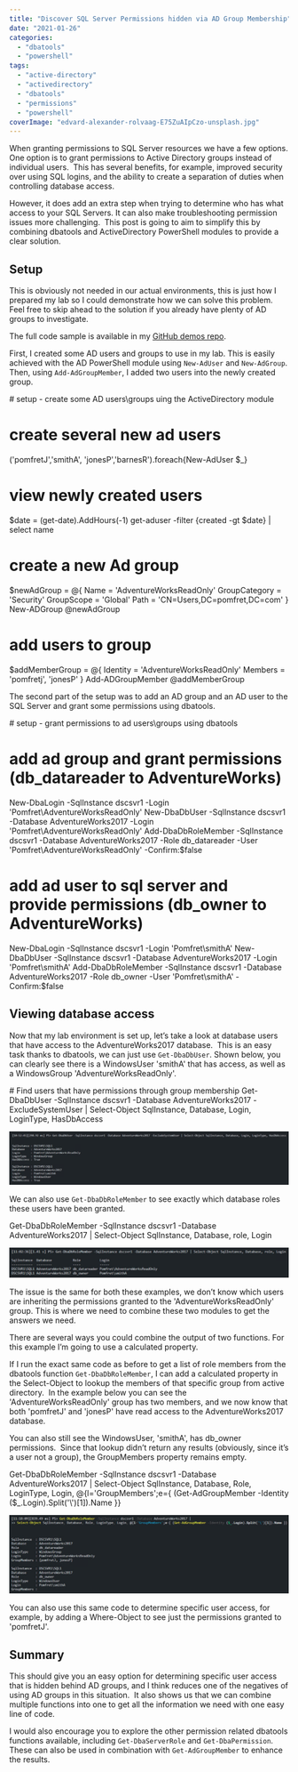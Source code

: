 ```yaml
---
title: "Discover SQL Server Permissions hidden via AD Group Membership"
date: "2021-01-26"
categories:
  - "dbatools"
  - "powershell"
tags:
  - "active-directory"
  - "activedirectory"
  - "dbatools"
  - "permissions"
  - "powershell"
coverImage: "edvard-alexander-rolvaag-E75ZuAIpCzo-unsplash.jpg"
---
```


When granting permissions to SQL Server resources we have a few options. One option is to grant permissions to Active Directory groups instead of individual users.  This has several benefits, for example, improved security over using SQL logins, and the ability to create a separation of duties when controlling database access.

However, it does add an extra step when trying to determine who has what access to your SQL Servers. It can also make troubleshooting permission issues more challenging.  This post is going to aim to simplify this by combining dbatools and ActiveDirectory PowerShell modules to provide a clear solution.

## **Setup**

This is obviously not needed in our actual environments, this is just how I prepared my lab so I could demonstrate how we can solve this problem.  Feel free to skip ahead to the solution if you already have plenty of AD groups to investigate.

The full code sample is available in my [GitHub demos repo](https://github.com/jpomfret/demos/blob/master/BlogExamples/07_PermisssionsGrantedViaADGroups.ps1).

First, I created some AD users and groups to use in my lab. This is easily achieved with the AD PowerShell module using `New-AdUser` and `New-AdGroup`. Then, using `Add-AdGroupMember`, I added two users into the newly created group.

\# setup - create some AD users\\groups uing the ActiveDirectory module
# create several new ad users
('pomfretJ','smithA', 'jonesP','barnesR').foreach{New-AdUser $\_}

# view newly created users
$date = (get-date).AddHours(-1)
get-aduser -filter {created -gt $date} | select name

# create a new Ad group
$newAdGroup = @{
    Name          = 'AdventureWorksReadOnly'
    GroupCategory = 'Security'
    GroupScope    = 'Global'
    Path          = 'CN=Users,DC=pomfret,DC=com'
}
New-ADGroup @newAdGroup

# add users to group
$addMemberGroup = @{
    Identity = 'AdventureWorksReadOnly'
    Members = 'pomfretj', 'jonesP'
}
Add-ADGroupMember @addMemberGroup

The second part of the setup was to add an AD group and an AD user to the SQL Server and grant some permissions using dbatools.

\# setup - grant permissions to ad users\\groups using dbatools

# add ad group and grant permissions (db\_datareader to AdventureWorks)
New-DbaLogin -SqlInstance dscsvr1 -Login 'Pomfret\\AdventureWorksReadOnly'
New-DbaDbUser -SqlInstance dscsvr1 -Database AdventureWorks2017 -Login 'Pomfret\\AdventureWorksReadOnly'
Add-DbaDbRoleMember -SqlInstance dscsvr1 -Database AdventureWorks2017 -Role db\_datareader -User 'Pomfret\\AdventureWorksReadOnly' -Confirm:$false

# add ad user to sql server and provide permissions (db\_owner to AdventureWorks)
New-DbaLogin -SqlInstance dscsvr1 -Login 'Pomfret\\smithA'
New-DbaDbUser -SqlInstance dscsvr1 -Database AdventureWorks2017 -Login 'Pomfret\\smithA'
Add-DbaDbRoleMember -SqlInstance dscsvr1 -Database AdventureWorks2017 -Role db\_owner -User 'Pomfret\\smithA' -Confirm:$false

## **Viewing database access**

Now that my lab environment is set up, let’s take a look at database users that have access to the AdventureWorks2017 database.  This is an easy task thanks to dbatools, we can just use `Get-DbaDbUser`. Shown below, you can clearly see there is a WindowsUser 'smithA' that has access, as well as a WindowsGroup 'AdventureWorksReadOnly'.

\# Find users that have permissions through group membership
Get-DbaDbUser -SqlInstance dscsvr1 -Database AdventureWorks2017 -ExcludeSystemUser | Select-Object SqlInstance, Database, Login, LoginType, HasDbAccess

[![Get-DbaDbUser results](GetDbaDbUser.png)](https://jesspomfret.com/wp-content/uploads/2021/01/GetDbaDbUser.png)

We can also use `Get-DbaDbRoleMember` to see exactly which database roles these users have been granted. 

Get-DbaDbRoleMember -SqlInstance dscsvr1 -Database AdventureWorks2017 | Select-Object SqlInstance, Database, role, Login

[![Get-DbaDbRoleMember output](Get-DbaDbRoleMember.png)](https://jesspomfret.com/wp-content/uploads/2021/01/Get-DbaDbRoleMember.png)

The issue is the same for both these examples, we don’t know which users are inheriting the permissions granted to the 'AdventureWorksReadOnly' group. This is where we need to combine these two modules to get the answers we need.

There are several ways you could combine the output of two functions. For this example I’m going to use a calculated property.

If I run the exact same code as before to get a list of role members from the dbatools function `Get-DbaDbRoleMember`, I can add a calculated property in the Select-Object to lookup the members of that specific group from active directory.  In the example below you can see the 'AdventureWorksReadOnly' group has two members, and we now know that both 'pomfretJ' and 'jonesP' have read access to the AdventureWorks2017 database. 

You can also still see the WindowsUser, 'smithA', has db\_owner permissions.  Since that lookup didn’t return any results (obviously, since it’s a user not a group), the GroupMembers property remains empty.

Get-DbaDbRoleMember -SqlInstance dscsvr1 -Database AdventureWorks2017 |
Select-Object SqlInstance, Database, Role, LoginType, Login, @{l='GroupMembers';e={ (Get-AdGroupMember -Identity ($\_.Login).Split('\\')\[1\]).Name }}

[![Combining Get-DbaDbRoleMember & Get-AdGroupMember](FinalOutput.png)](https://jesspomfret.com/wp-content/uploads/2021/01/FinalOutput.png)

You can also use this same code to determine specific user access, for example, by adding a Where-Object to see just the permissions granted to 'pomfretJ'.

## **Summary**

This should give you an easy option for determining specific user access that is hidden behind AD groups, and I think reduces one of the negatives of using AD groups in this situation.  It also shows us that we can combine multiple functions into one to get all the information we need with one easy line of code.

I would also encourage you to explore the other permission related dbatools functions available, including `Get-DbaServerRole` and `Get-DbaPermission`. These can also be used in combination with `Get-AdGroupMember` to enhance the results.
